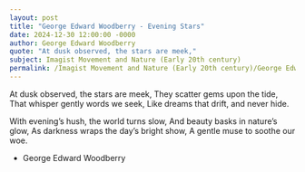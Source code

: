 ```yaml
---
layout: post
title: "George Edward Woodberry - Evening Stars"
date: 2024-12-30 12:00:00 -0000
author: George Edward Woodberry
quote: "At dusk observed, the stars are meek,"
subject: Imagist Movement and Nature (Early 20th century)
permalink: /Imagist Movement and Nature (Early 20th century)/George Edward Woodberry/George Edward Woodberry - Evening Stars
---
```


At dusk observed, the stars are meek,
They scatter gems upon the tide,
That whisper gently words we seek,
Like dreams that drift, and never hide.

With evening’s hush, the world turns slow,
And beauty basks in nature’s glow,
As darkness wraps the day’s bright show,
A gentle muse to soothe our woe.

- George Edward Woodberry

